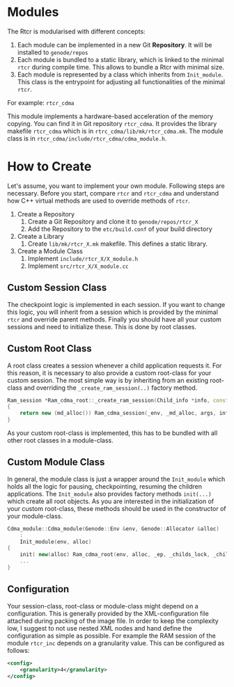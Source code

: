 # Modules

The Rtcr is modularised with different concepts:
1. Each module can be implemented in a new Git **Repository**. It will be
   installed to `genode/repos`
2. Each module is bundled to a static library, which is linked to the minimal
   `rtcr` during compile time. This allows to bundle a Rtcr with minimal size.
3. Each module is represented by a class which inherits from
   `Init_module`. This class is the entrypoint for adjusting all functionalities
   of the minimal `rtcr`.
   
For example: `rtcr_cdma`

This module implements a hardware-based acceleration of the memory copying. You
can find it in Git repository `rtcr_cdma`. It provides the library makefile
`rtcr_cdma` which is in `rtrc_cdma/lib/mk/rtcr_cdma.mk`. The module class is in
`rtcr_cdma/include/rtcr_cdma/cdma_module.h`.


# How to Create

Let's assume, you want to implement your own module. Following steps are
necessary. Before you start, compare `rtcr` and `rtcr_cdma` and understand how
C++ virtual methods are used to override methods of `rtcr`.

1. Create a Repository
   1. Create a Git Repository and clone it to `genode/repos/rtcr_X`
   2. Add the Repository to the `etc/build.conf` of your build directory
2. Create a Library
   1. Create `lib/mk/rtcr_X.mk` makefile. This defines a static library. 
3. Create a Module Class
   1. Implement `include/rtcr_X/X_module.h`
   2. Implement `src/rtcr_X/X_module.cc`


## Custom Session Class

The checkpoint logic is implemented in each session. If you want to change this
logic, you will inherit from a session which is provided by the minimal `rtcr`
and override parent methods. Finally you should have all your custom sessions and need
to initialize these. This is done by root classes.

## Custom Root Class

A root class creates a session whenever a child application requests it. For
this reason, it is necessary to also provide a custom root-class for your custom
session. The most simple way is by inheriting from an existing root-class and
overriding the `_create_ram_session(..)` factory method.

```C++
Ram_session *Ram_cdma_root::_create_ram_session(Child_info *info, const char *args)
{
	return new (md_alloc()) Ram_cdma_session(_env, _md_alloc, args, info);
}
```

As your custom root-class is implemented, this has to be bundled with all other
root classes in a module-class.

## Custom Module Class

In general, the module class is just a wrapper around the `Init_module` which
holds all the logic for pausing, checkpointing, resuming the children
applications. The `Init_module` also provides factory methods `init(...)` which
create all root objects. As you are interested in the initialization
of your custom root-class, these methods should be used in the constructor
of your module-class.

```C++
Cdma_module::Cdma_module(Genode::Env &env, Genode::Allocator &alloc)
	:
	Init_module(env, alloc)
{
	init( new(alloc) Ram_cdma_root(env, alloc, _ep, _childs_lock, _childs));
	...
}

```

## Configuration

Your session-class, root-class or module-class might depend on a
configuration. This is generally provided by the XML-configuration file attached
during packing of the image file. In order to keep the complexity low, I suggest
to not use nested XML nodes and hand define the configuration as simple as
possible. For example the RAM session of the module `rtcr_inc` depends on a
granularity value. This can be configured as follows:

```XML
<config>
	<granularity>4</granularity>
</config>
```


